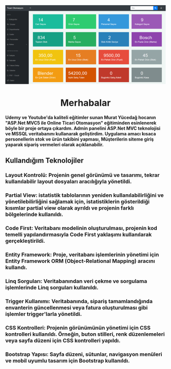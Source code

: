
![aspnet](https://github.com/mabattal/E-TicaretSitesiMVC/blob/master/E-TicaretSitesiMVC/Templates/AdminLTE-3.0.4/dist/img/proje.png?raw=true)

<h1 align="center">Merhabalar</h1>
<h4>Udemy ve Youtube'da kaliteli eğitimler sunan Murat Yücedağ hocanın "ASP.Net MVC5 ile Online Ticari Otomasyon" eğitiminden esinlenerek böyle bir proje ortaya çıkardım. Admin panelini ASP.Net MVC teknolojisi ve MSSQL veritabanını kullanarak geliştirdim. 
Uygulama amacı kısaca personellerin stok ve ürün takibini yapması, Müşterilerin siteme giriş yaparak sipariş vermeleri olarak açıklanabilir.</h4>
<h2>Kullandığım Teknolojiler</h2>
<h3>Layout Kontrolü: Projenin genel görünümü ve tasarımı, tekrar kullanılabilir layout dosyaları aracılığıyla yönetildi.</h3>
<h3>Partial View: istatistik tablolarının yeniden kullanılabilirliğini ve yönetilebilirliğini sağlamak için, istatistiklerin gösterildiği kısımlar partial view olarak ayrıldı ve projenin farklı bölgelerinde kullanıldı.</h3>
<h3>Code First: Veritabanı modelinin oluşturulması, projenin kod temelli yapılandırmasıyla Code First yaklaşımı kullanılarak gerçekleştirildi.</h3>
<h3>Entity Framework: Proje, veritabanı işlemlerinin yönetimi için Entity Framework ORM (Object-Relational Mapping) aracını kullandı. </h3>
<h3>Linq Sorguları: Veritabanından veri çekme ve sorgulama işlemlerinde Linq sorguları kullanıldı.</h3>
<h3>Trigger Kullanımı: Veritabanında, sipariş tamamlandığında envanterin güncellenmesi veya fatura oluşturulması gibi işlemler trigger'larla yönetildi.</h3>
<h3>CSS Kontrolleri: Projenin görünümünün yönetimi için CSS kontrolleri kullanıldı. Örneğin, buton stilleri, renk düzenlemeleri veya sayfa düzeni için CSS kontrolleri yapıldı.</h3>
<h3>Bootstrap Yapısı: Sayfa düzeni, sütunlar, navigasyon menüleri ve mobil uyumlu tasarım için Bootstrap kullanıldı.</h3>



